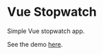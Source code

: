# Vue Stopwatch
Simple Vue stopwatch app.

See the demo [here](https://jsfiddle.net/gigaprakosa/o03dsw92/).
